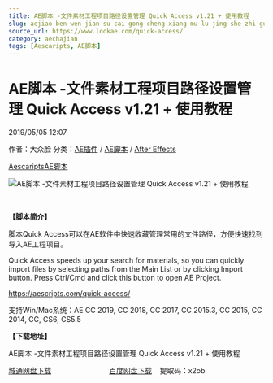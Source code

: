 ```yaml
---
title: AE脚本 -文件素材工程项目路径设置管理 Quick Access v1.21 + 使用教程
slug: aejiao-ben-wen-jian-su-cai-gong-cheng-xiang-mu-lu-jing-she-zhi-guan-li-quick-access-v1-21-shi-yong-jiao-cheng
source_url: https://www.lookae.com/quick-access/
category: aechajian
tags: [Aescaripts, AE脚本]
---
```

# AE脚本 -文件素材工程项目路径设置管理 Quick Access v1.21 + 使用教程

2019/05/05 12:07

作者：大众脸
分类：[AE插件](https://www.lookae.com/after-effects/aechajian/) / [AE脚本](https://www.lookae.com/after-effects/aescripts/) / [After Effects](https://www.lookae.com/after-effects/)

[Aescaripts](https://www.lookae.com/tag/aescaripts/)[AE脚本](https://www.lookae.com/tag/ae%e8%84%9a%e6%9c%ac/)

![AE脚本 -文件素材工程项目路径设置管理 Quick Access v1.21 + 使用教程](https://www.lookae.com/wp-content/uploads/2019/05/Quick-Access.jpg "AE脚本 -文件素材工程项目路径设置管理 Quick Access v1.21 + 使用教程-LookAE.com")

﻿

**【脚本简介】**

脚本Quick Access可以在AE软件中快速收藏管理常用的文件路径，方便快速找到导入AE工程项目。

Quick Access speeds up your search for materials, so you can quickly import files by selecting paths from the Main List or by clicking Import button. Press Ctrl/Cmd and click this button to open AE Project.

https://aescripts.com/quick-access/

支持Win/Mac系统：AE CC 2019, CC 2018, CC 2017, CC 2015.3, CC 2015, CC 2014, CC, CS6, CS5.5

**【下载地址】**

AE脚本 -文件素材工程项目路径设置管理 Quick Access v1.21 + 使用教程

[城通网盘下载](https://lookae.ctfile.com/fs/680462-372369860)                             [百度网盘下载](https://pan.baidu.com/s/1IgHdti80UaJMXHC03QJkZQ)    提取码：x2ob
